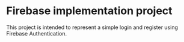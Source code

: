 # Firebase implementation project

This project is intended to represent a simple login and register using Firebase Authentication.